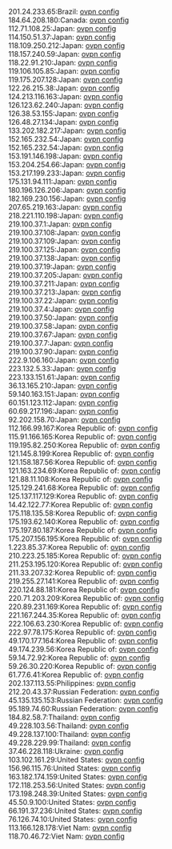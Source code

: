201.24.233.65:Brazil: [ovpn config](vpn/201_24_233_65.ovpn)  
184.64.208.180:Canada: [ovpn config](vpn/184_64_208_180.ovpn)  
112.71.108.25:Japan: [ovpn config](vpn/112_71_108_25.ovpn)  
114.150.51.37:Japan: [ovpn config](vpn/114_150_51_37.ovpn)  
118.109.250.212:Japan: [ovpn config](vpn/118_109_250_212.ovpn)  
118.157.240.59:Japan: [ovpn config](vpn/118_157_240_59.ovpn)  
118.22.91.210:Japan: [ovpn config](vpn/118_22_91_210.ovpn)  
119.106.105.85:Japan: [ovpn config](vpn/119_106_105_85.ovpn)  
119.175.207.128:Japan: [ovpn config](vpn/119_175_207_128.ovpn)  
122.26.215.38:Japan: [ovpn config](vpn/122_26_215_38.ovpn)  
124.213.116.163:Japan: [ovpn config](vpn/124_213_116_163.ovpn)  
126.123.62.240:Japan: [ovpn config](vpn/126_123_62_240.ovpn)  
126.38.53.155:Japan: [ovpn config](vpn/126_38_53_155.ovpn)  
126.48.27.134:Japan: [ovpn config](vpn/126_48_27_134.ovpn)  
133.202.182.217:Japan: [ovpn config](vpn/133_202_182_217.ovpn)  
152.165.232.54:Japan: [ovpn config](vpn/152_165_232_54.ovpn)  
152.165.232.54:Japan: [ovpn config](vpn/152_165_232_54.ovpn)  
153.191.146.198:Japan: [ovpn config](vpn/153_191_146_198.ovpn)  
153.204.254.66:Japan: [ovpn config](vpn/153_204_254_66.ovpn)  
153.217.199.233:Japan: [ovpn config](vpn/153_217_199_233.ovpn)  
175.131.94.111:Japan: [ovpn config](vpn/175_131_94_111.ovpn)  
180.196.126.206:Japan: [ovpn config](vpn/180_196_126_206.ovpn)  
182.169.230.156:Japan: [ovpn config](vpn/182_169_230_156.ovpn)  
207.65.219.163:Japan: [ovpn config](vpn/207_65_219_163.ovpn)  
218.221.110.198:Japan: [ovpn config](vpn/218_221_110_198.ovpn)  
219.100.37.1:Japan: [ovpn config](vpn/219_100_37_1.ovpn)  
219.100.37.108:Japan: [ovpn config](vpn/219_100_37_108.ovpn)  
219.100.37.109:Japan: [ovpn config](vpn/219_100_37_109.ovpn)  
219.100.37.125:Japan: [ovpn config](vpn/219_100_37_125.ovpn)  
219.100.37.138:Japan: [ovpn config](vpn/219_100_37_138.ovpn)  
219.100.37.19:Japan: [ovpn config](vpn/219_100_37_19.ovpn)  
219.100.37.205:Japan: [ovpn config](vpn/219_100_37_205.ovpn)  
219.100.37.211:Japan: [ovpn config](vpn/219_100_37_211.ovpn)  
219.100.37.213:Japan: [ovpn config](vpn/219_100_37_213.ovpn)  
219.100.37.22:Japan: [ovpn config](vpn/219_100_37_22.ovpn)  
219.100.37.4:Japan: [ovpn config](vpn/219_100_37_4.ovpn)  
219.100.37.50:Japan: [ovpn config](vpn/219_100_37_50.ovpn)  
219.100.37.58:Japan: [ovpn config](vpn/219_100_37_58.ovpn)  
219.100.37.67:Japan: [ovpn config](vpn/219_100_37_67.ovpn)  
219.100.37.7:Japan: [ovpn config](vpn/219_100_37_7.ovpn)  
219.100.37.90:Japan: [ovpn config](vpn/219_100_37_90.ovpn)  
222.9.106.160:Japan: [ovpn config](vpn/222_9_106_160.ovpn)  
223.132.5.33:Japan: [ovpn config](vpn/223_132_5_33.ovpn)  
223.133.151.61:Japan: [ovpn config](vpn/223_133_151_61.ovpn)  
36.13.165.210:Japan: [ovpn config](vpn/36_13_165_210.ovpn)  
59.140.163.151:Japan: [ovpn config](vpn/59_140_163_151.ovpn)  
60.151.123.112:Japan: [ovpn config](vpn/60_151_123_112.ovpn)  
60.69.217.196:Japan: [ovpn config](vpn/60_69_217_196.ovpn)  
92.202.158.70:Japan: [ovpn config](vpn/92_202_158_70.ovpn)  
112.166.99.167:Korea Republic of: [ovpn config](vpn/112_166_99_167.ovpn)  
115.91.166.165:Korea Republic of: [ovpn config](vpn/115_91_166_165.ovpn)  
119.195.82.250:Korea Republic of: [ovpn config](vpn/119_195_82_250.ovpn)  
121.145.8.199:Korea Republic of: [ovpn config](vpn/121_145_8_199.ovpn)  
121.158.187.56:Korea Republic of: [ovpn config](vpn/121_158_187_56.ovpn)  
121.163.234.69:Korea Republic of: [ovpn config](vpn/121_163_234_69.ovpn)  
121.88.11.108:Korea Republic of: [ovpn config](vpn/121_88_11_108.ovpn)  
125.129.241.68:Korea Republic of: [ovpn config](vpn/125_129_241_68.ovpn)  
125.137.117.129:Korea Republic of: [ovpn config](vpn/125_137_117_129.ovpn)  
14.42.122.77:Korea Republic of: [ovpn config](vpn/14_42_122_77.ovpn)  
175.118.135.58:Korea Republic of: [ovpn config](vpn/175_118_135_58.ovpn)  
175.193.62.140:Korea Republic of: [ovpn config](vpn/175_193_62_140.ovpn)  
175.197.80.187:Korea Republic of: [ovpn config](vpn/175_197_80_187.ovpn)  
175.207.156.195:Korea Republic of: [ovpn config](vpn/175_207_156_195.ovpn)  
1.223.85.37:Korea Republic of: [ovpn config](vpn/1_223_85_37.ovpn)  
210.223.25.185:Korea Republic of: [ovpn config](vpn/210_223_25_185.ovpn)  
211.253.195.120:Korea Republic of: [ovpn config](vpn/211_253_195_120.ovpn)  
211.33.207.32:Korea Republic of: [ovpn config](vpn/211_33_207_32.ovpn)  
219.255.27.141:Korea Republic of: [ovpn config](vpn/219_255_27_141.ovpn)  
220.124.88.181:Korea Republic of: [ovpn config](vpn/220_124_88_181.ovpn)  
220.71.203.209:Korea Republic of: [ovpn config](vpn/220_71_203_209.ovpn)  
220.89.231.169:Korea Republic of: [ovpn config](vpn/220_89_231_169.ovpn)  
221.167.244.35:Korea Republic of: [ovpn config](vpn/221_167_244_35.ovpn)  
222.106.63.230:Korea Republic of: [ovpn config](vpn/222_106_63_230.ovpn)  
222.97.78.175:Korea Republic of: [ovpn config](vpn/222_97_78_175.ovpn)  
49.170.177.164:Korea Republic of: [ovpn config](vpn/49_170_177_164.ovpn)  
49.174.239.56:Korea Republic of: [ovpn config](vpn/49_174_239_56.ovpn)  
59.14.72.92:Korea Republic of: [ovpn config](vpn/59_14_72_92.ovpn)  
59.26.30.220:Korea Republic of: [ovpn config](vpn/59_26_30_220.ovpn)  
61.77.6.41:Korea Republic of: [ovpn config](vpn/61_77_6_41.ovpn)  
202.137.113.55:Philippines: [ovpn config](vpn/202_137_113_55.ovpn)  
212.20.43.37:Russian Federation: [ovpn config](vpn/212_20_43_37.ovpn)  
45.135.135.153:Russian Federation: [ovpn config](vpn/45_135_135_153.ovpn)  
95.189.74.60:Russian Federation: [ovpn config](vpn/95_189_74_60.ovpn)  
184.82.58.7:Thailand: [ovpn config](vpn/184_82_58_7.ovpn)  
49.228.103.56:Thailand: [ovpn config](vpn/49_228_103_56.ovpn)  
49.228.137.100:Thailand: [ovpn config](vpn/49_228_137_100.ovpn)  
49.228.229.99:Thailand: [ovpn config](vpn/49_228_229_99.ovpn)  
37.46.228.118:Ukraine: [ovpn config](vpn/37_46_228_118.ovpn)  
103.102.161.29:United States: [ovpn config](vpn/103_102_161_29.ovpn)  
156.96.115.76:United States: [ovpn config](vpn/156_96_115_76.ovpn)  
163.182.174.159:United States: [ovpn config](vpn/163_182_174_159.ovpn)  
172.118.253.56:United States: [ovpn config](vpn/172_118_253_56.ovpn)  
173.198.248.39:United States: [ovpn config](vpn/173_198_248_39.ovpn)  
45.50.9.100:United States: [ovpn config](vpn/45_50_9_100.ovpn)  
66.191.37.236:United States: [ovpn config](vpn/66_191_37_236.ovpn)  
76.126.74.10:United States: [ovpn config](vpn/76_126_74_10.ovpn)  
113.166.128.178:Viet Nam: [ovpn config](vpn/113_166_128_178.ovpn)  
118.70.46.72:Viet Nam: [ovpn config](vpn/118_70_46_72.ovpn)  
